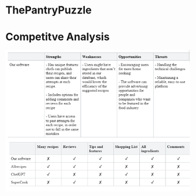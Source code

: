 # ThePantryPuzzle
<!-- Our Project Idea: Our project idea mainly focuses on recommending and finding different recipes for the user as they enter the ingredients they have. Users can be divided into 2 categories: chef (recipes provider), and customer (the one searching for the recipes). Chefs can add whatever recipes they want and gain insights about how well a recipe is from the customer trials. In addition to adding ingredients and recipe searching, customers can provide reviews and ratings for each recipe. Moreover, customers can share the results of each recipe with the community. -->
# Competitve Analysis
![Alt text](<Screenshot 2023-11-06 201810.png>)
